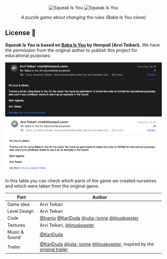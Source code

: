 <p align="center">
  <img width="400" src="../../assets/42419545/605daf41-c927-4034-b4f0-c0898657c731#gh-dark-mode-only" alt="Squeak Is You">
  <img width="400" src="../../assets/42419545/02a561ef-3a5c-46f1-8008-2e6f39c601e6#gh-light-mode-only" alt="Squeak Is You">
  <p align="center"><i>A puzzle game about changing the rules (Baba Is You clone)</i></p>
</p>

## License 🔑

**_Squeak Is You_ is based on [Baba Is You](https://www.hempuli.com/baba/) by Hempuli (Arvi Teikari).** We have the permission from the original author to publish this project for educational purposes:

<p align="center">
  <img src="assets/license-email-darkmode.png#gh-dark-mode-only">
  <img src="assets/license-email-lightmode.png#gh-light-mode-only">
</p>

In this table you can check which parts of the game we created ourselves and which were taken from the original game:


| **Part**     | **Author** |
|--------------|------------|
| Game Idea | Arvi Teikari |
| Level Design | Arvi Teikari |
| Code         | [@Ivenjs](https://github.com/Ivenjs) [@KarlDuda](https://github.com/KarlDuda) [@julia-tonne](https://github.com/julia-tonne) [@linuskoester](https://github.com/linuskoester) |
| Textures     | Arvi Teikari, [@linuskoester](https://github.com/linuskoester) |
| Music & Sound | [@KarlDuda](https://github.com/KarlDuda) |
| Trailer      | [@KarlDuda](https://github.com/KarlDuda) [@julia-tonne](https://github.com/julia-tonne) [@linuskoester](https://github.com/linuskoester), inspired by the [original trailer](https://www.youtube.com/watch?v=z3_yA4HTJfs) |
